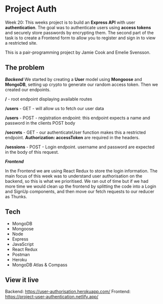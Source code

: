 # Project Auth

Week 20: This weeks project is to build an **Express API** with user **authentication**. The goal was to authenticate users using **access tokens** and securely store passwords by encrypting them. The second part of the task is to create a Frontend form to allow you to register and sign in to view a restricted site.

This is a pair-programming project by Jamie Cook and Emelie Svensson.

## The problem

**_Backend_**
We started by creating a **User** model using **Mongoose** and **MongoDB**, setting up crypto to generate our random access token. Then we created our endpoints.

**/** - root endpoint displaying available routes

**/users** - GET - will allow us to fetch our user data

**/users** - POST - registration endpoint: this endpoint expects a name and password in the clients POST body

**/secrets** - GET - our authenticateUser function makes this a restricted endpoint. **Authorization: accessToken** are required in the headers.

**/sessions** - POST - Login endpoint. username and password are expected in the body of this request.

**_Frontend_**

In the Frontend we are using React Redux to store the login information. The main focus of this week was to understand user authorisation on the backend, so this is what we prioritised. We ran out of time but if we had more time we would clean up the frontend by splitting the code into a Login and SignUp components, and then move our fetch requests to our reducer as Thunks.

## Tech

- MongoDB
- Mongoose
- Node
- Express
- JavaScript
- React Redux
- Postman
- Heroku
- MongoDB Atlas & Compass

## View it live

Backend: https://user-authorisation.herokuapp.com/
Frontend: https://project-user-authentication.netlify.app/
